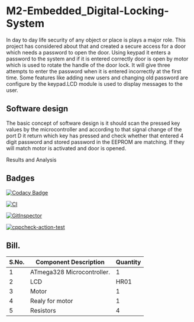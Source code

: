 # M2-Embedded_Digital-Locking-System

In day to day life security of any object or place is plays a major role. This project has considered about that and created a secure access for a door which needs a password to open the door.  Using keypad it enters a password to the system and if it is entered correctly door is open by motor which is used to rotate the handle of the door lock. It will give three attempts to enter the password when it is entered incorrectly at the first time. Some features like adding new users and changing old password are configure by the keypad.LCD module is used to display messages to the user.

## Software design

The basic concept of software design is it should scan the pressed key values by the microcontroller and according to that signal change of the port D it return which key has pressed and check whether that entered 4 digit password and stored password in the EEPROM are matching. If they will match motor is activated and door is opened.

Results and Analysis

## Badges
[![Codacy Badge](https://app.codacy.com/project/badge/Grade/41b01c1a1fca45058306bbabdf0bf06c)](https://www.codacy.com/gh/viveky22/M2-Embedded_Digital-Locking-System/dashboard?utm_source=github.com&amp;utm_medium=referral&amp;utm_content=viveky22/M2-Embedded_Digital-Locking-System&amp;utm_campaign=Badge_Grade)

[![CI](https://github.com/viveky22/M2-Embedded_Digital-Locking-System/actions/workflows/main.yml/badge.svg)](https://github.com/viveky22/M2-Embedded_Digital-Locking-System/actions/workflows/main.yml)

[![GitInspector](https://github.com/viveky22/M2-Embedded_Digital-Locking-System/actions/workflows/git%20inspector.yml/badge.svg)](https://github.com/viveky22/M2-Embedded_Digital-Locking-System/actions/workflows/git%20inspector.yml)

[![cppcheck-action-test](https://github.com/viveky22/M2-Embedded_Digital-Locking-System/actions/workflows/cppcheck.yml/badge.svg)](https://github.com/viveky22/M2-Embedded_Digital-Locking-System/actions/workflows/cppcheck.yml)

## Bill.

| S.No. | Component Description | Quantity |
| ------ | --------- | ------ |
|1| ATmega328 Microcontroller.| 1 |
|2| LCD |HR01|
|3| Motor  | 1 |
|4| Realy for motor | 1 
|5| Resistors | 4 |
